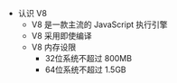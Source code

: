 - 认识 V8
  - V8 是一款主流的 JavaScript 执行引擎
  - V8 采用即使编译
  - V8 内存设限
    - 32位系统不超过 800MB
    - 64位系统不超过 1.5GB
